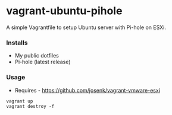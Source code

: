 # vagrant-ubuntu-pihole

A simple Vagrantfile to setup Ubuntu server with Pi-hole on ESXi. 

### Installs

* My public dotfiles
* Pi-hole (latest release)

### Usage
* Requires - <https://github.com/josenk/vagrant-vmware-esxi>
```
vagrant up
vagrant destroy -f
```
